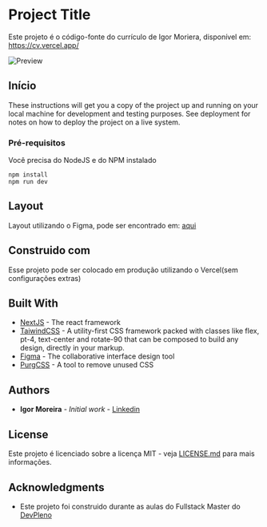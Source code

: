 # Project Title

Este projeto é o código-fonte do currículo de Igor Moriera, disponível em: https://cv.vercel.app/

![Preview](https://github.com/Igor-Moreira/cv.vercel.app/blob/master/Screenshot.png?raw=true)

## Início

These instructions will get you a copy of the project up and running on your local machine for development and testing purposes. See deployment for notes on how to deploy the project on a live system.

### Pré-requisitos

Você precisa do NodeJS e do NPM instalado

```
npm install
npm run dev
```
## Layout

Layout utilizando o Figma, pode ser encontrado em: [aqui](https://www.figma.com/file/ZFmoFjtcgOxG1HrU5Zsg45/Resume?node-id=3%3A2)

## Construido com

Esse projeto pode ser colocado em produção utilizando o Vercel(sem configurações extras)

## Built With

* [NextJS](https://nextjs.org/) - The react framework
* [TaiwindCSS](https://tailwindcss.com/) - A utility-first CSS framework packed with classes like flex, pt-4, text-center and rotate-90 that can be composed to build any design, directly in your markup.
* [Figma](https://www.figma.com/) - The collaborative interface design tool
* [PurgCSS](https://purgecss.com/) - A tool to remove unused CSS

## Authors

* **Igor Moreira** - *Initial work* - [Linkedin](https://www.linkedin.com/in/igormoreiraufu/)

## License

Este projeto é licenciado sobre a licença MIT - veja [LICENSE.md](LICENSE.md) para mais informações.

## Acknowledgments

* Este projeto foi construido durante as aulas do Fullstack Master do [DevPleno](https://devpleno.com)

